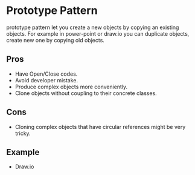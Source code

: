 # Prototype Pattern
prototype pattern let you create a new objects by copying an existing objects.
For example in power-point or draw.io you can duplicate objects, create new one by copying old objects.

## Pros
- Have Open/Close codes.
- Avoid developer mistake. 
- Produce complex objects more conveniently.
- Clone objects without coupling to their concrete classes.

## Cons
- Cloning complex objects that have circular references might be very tricky.

## Example
- Draw.io
